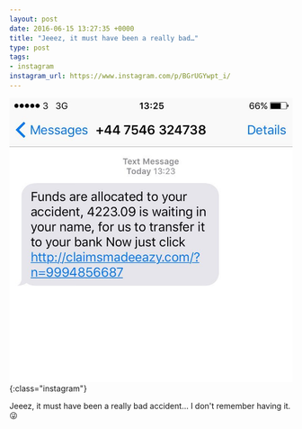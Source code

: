 ```yaml
---
layout: post
date: 2016-06-15 13:27:35 +0000
title: "Jeeez, it must have been a really bad…"
type: post
tags:
- instagram
instagram_url: https://www.instagram.com/p/BGrUGYwpt_i/
---
```


![Instagram - BGrUGYwpt_i](/assets/BGrUGYwpt_i.jpg){:class="instagram"}

Jeeez, it must have been a really bad accident... I don't remember having it. 😜
